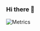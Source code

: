 ### Hi there 👋
![Metrics](https://metrics.lecoq.io/jakerothstein?template=classic&isocalendar=1&lines=1&introduction=1&base.indepth=false&base.hireable=false&isocalendar.duration=half-year&introduction.title=true&config.timezone=America%2FLos_Angeles)

